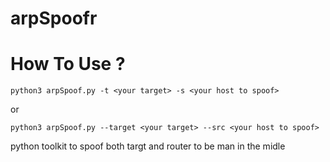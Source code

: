 # arpSpoofr

# How To Use ?

```
python3 arpSpoof.py -t <your target> -s <your host to spoof> 
```
or

```
python3 arpSpoof.py --target <your target> --src <your host to spoof> 
```
python toolkit to spoof both targt and router to be man in the midle
